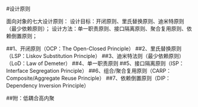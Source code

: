 #设计原则

面向对象的七大设计原则：
设计目标：开闭原则、里氏替换原则、迪米特原则（最少依赖原则）；
设计方法：单一职责原则、接口隔离原则、聚合复用原则、依赖倒置原则；

##1、开闭原则（OCP：The Open-Closed Principle）
##2、里氏替换原则（LSP：Liskov Substitution Principle）
##3、迪米特法则（最少依赖原则）（LoD：Law of Demeter）
##4、单一职责原则
##5、接口隔离原则（ISP：Interface Segregation Principle）
##6、组合/聚合复用原则（CARP：Composite/Aggregate Reuse Principle）
##7、依赖倒置原则（DIP：Dependency Inversion Principle）

##附：低耦合高内聚